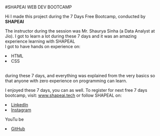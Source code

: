#SHAPEAI WEB DEV BOOTCAMP

Hi I made this project during the 7 Days Free Bootcamp, conducted by <b> SHAPEAI </b>

The instructor during the session was Mr. Shaurya Sinha (a Data Analyst at Jio). I got to learn a lot during these 7 days and it was an amazing experience learning with SHAPEAL <br>l got to have hands on experience on:

<li>HTML <li>CSS

<br>during these 7 days, and everything was explained from the very basics so that anyone with zero experience on programming can learn.

I enjoyed these 7 days, you can as well. To register for next free 7 days bootcamp, visit: www.shapeai.tech or follow SHAPEAL on:

<li><a href="https://in.linkedin.com company/shapeai">LinkedIn</a> <li><a href="https://www.instagram.com/shape.ai/?hl=en">Instagram</a>

<lixa href="https://www.youtube.com/channel/UCTUVDLTW9meuDXWcbmISPdA">YouTu be</a>

<li><a href="https://github.com/shapeai">GitHub</a>
